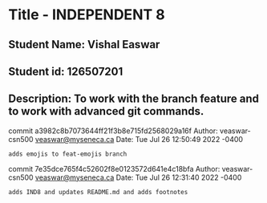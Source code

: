 #  Title - INDEPENDENT 8
## Student Name: Vishal Easwar
## Student id: 126507201
## Description: To work with the branch feature and to work with advanced git commands.
commit a3982c8b7073644ff21f3b8e715fd2568029a16f
Author: veaswar-csn500 <veaswar@myseneca.ca>
Date:   Tue Jul 26 12:50:49 2022 -0400

    adds emojis to feat-emojis branch

commit 7e35dce765f4c52602f8e0123572d641e4c18bfa
Author: veaswar-csn500 <veaswar@myseneca.ca>
Date:   Tue Jul 26 12:31:40 2022 -0400

    adds IND8 and updates README.md and adds footnotes
